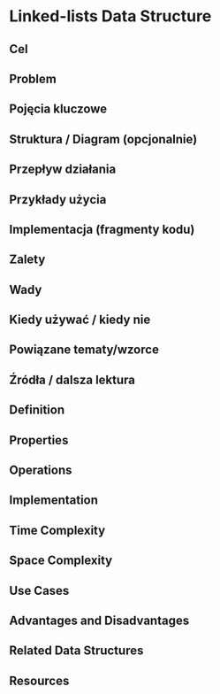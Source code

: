 # Linked-lists Data Structure

## Cel

## Problem

## Pojęcia kluczowe

## Struktura / Diagram (opcjonalnie)

## Przepływ działania

## Przykłady użycia

## Implementacja (fragmenty kodu)

## Zalety

## Wady

## Kiedy używać / kiedy nie

## Powiązane tematy/wzorce

## Źródła / dalsza lektura


## Definition

## Properties

## Operations

## Implementation

## Time Complexity

## Space Complexity

## Use Cases

## Advantages and Disadvantages

## Related Data Structures

## Resources
